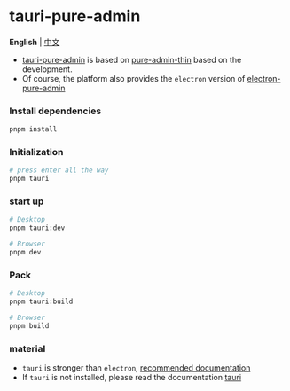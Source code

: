 <h1>tauri-pure-admin</h1>

**English** | [中文](./README.md)

- [tauri-pure-admin](https://github.com/xiaoxian521/tauri-pure-admin) is based on [pure-admin-thin](https://github.com/xiaoxian521/pure-admin-thin) based on the development.
- Of course, the platform also provides the `electron` version of [electron-pure-admin](https://github.com/xiaoxian521/electron-pure-admin)

### Install dependencies

```sh
pnpm install
```

### Initialization

```sh
# press enter all the way
pnpm tauri
```

### start up

```sh
# Desktop
pnpm tauri:dev
```

```sh
# Browser
pnpm dev
```

### Pack

```sh
# Desktop
pnpm tauri:build
```

```sh
# Browser
pnpm build
```

### material

- `tauri` is stronger than `electron`, [recommended documentation](https://www.cnblogs.com/Grewer/p/12789261.html)
- If `tauri` is not installed, please read the documentation [tauri](https://tauri.app/)
